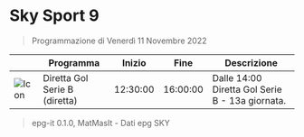 # Sky Sport 9
> Programmazione di Venerdì 11 Novembre 2022

||Programma|Inizio|Fine|Descrizione|
|---|---|---|---|---|
|![Icon](https://guidatv.sky.it/uuid/6189a2d0-907d-4355-90cf-a9fae9ea5ff8/cover?md5ChecksumParam=3701918b70bc92cd304c6c3ed7808017)|Diretta Gol Serie B (diretta)|12:30:00|16:00:00|Dalle 14:00 Diretta Gol Serie B - 13a giornata.



 > epg-it 0.1.0, MatMasIt - Dati epg SKY